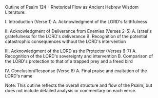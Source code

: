 Outline of Psalm 124 - Rhetorical Flow as Ancient Hebrew Wisdom Literature:

I. Introduction (Verse 1)
   A. Acknowledgment of the LORD's faithfulness
   
II. Acknowledgment of Deliverance from Enemies (Verses 2-5)
   A. Israel's gratefulness for the LORD's deliverance
   B. Recognition of the potential catastrophic consequences without the LORD's intervention
   
III. Acknowledgment of the LORD as the Protector (Verses 6-7)
   A. Recognition of the LORD's sovereignty and intervention
   B. Comparison of the LORD's protection to that of a trapped prey and a freed bird
   
IV. Conclusion/Response (Verse 8)
   A. Final praise and exaltation of the LORD's name

Note: This outline reflects the overall structure and flow of the Psalm, but does not include detailed analysis or commentary on each verse.